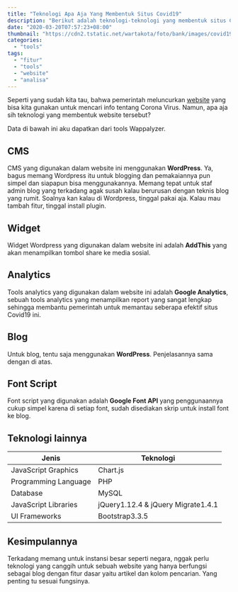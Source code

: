 ```yaml
---
title: "Teknologi Apa Aja Yang Membentuk Situs Covid19"
description: "Berikut adalah teknologi-teknologi yang membentuk situs Covid19"
date: "2020-03-20T07:57:23+08:00"
thumbnail: "https://cdn2.tstatic.net/wartakota/foto/bank/images/covid19goid.jpg"
categories:
  - "tools"
tags:
  - "fitur"
  - "tools"
  - "website"
  - "analisa"
---
```


Seperti yang sudah kita tau, bahwa pemerintah meluncurkan [website](https://www.covid19.go.id/) yang bisa kita gunakan untuk mencari info tentang Corona Virus. Namun, apa aja sih teknologi yang membentuk website tersebut?

Data di bawah ini aku dapatkan dari tools Wappalyzer.

## CMS

CMS yang digunakan dalam website ini menggunakan **WordPress**. Ya, bagus memang Wordpress itu untuk blogging dan pemakaiannya pun simpel dan siapapun bisa menggunakannya. Memang tepat untuk staf admin blog yang terkadang agak susah kalau berurusan dengan teknis blog yang rumit. Soalnya kan kalau di Wordpress, tinggal pakai aja. Kalau mau tambah fitur, tinggal install plugin.

## Widget

Widget Wordpress yang digunakan dalam website ini adalah **AddThis** yang akan menampilkan tombol share ke media sosial.

## Analytics

Tools analytics yang digunakan dalam website ini adalah **Google Analytics**, sebuah tools analytics yang menampilkan report yang sangat lengkap sehingga membantu pemerintah untuk memantau seberapa efektif situs Covid19 ini.

## Blog

Untuk blog, tentu saja menggunakan **WordPress**. Penjelasannya sama dengan di atas.

## Font Script

Font script yang digunakan adalah **Google Font API** yang penggunaannya cukup simpel karena di setiap font, sudah disediakan skrip untuk install font ke blog.

## Teknologi lainnya

| Jenis | Teknologi |
|---|---|
| JavaScript Graphics | Chart.js |
| Programming Language | PHP |
| Database | MySQL |
| JavaScript Libraries | jQuery1.12.4 & jQuery Migrate1.4.1 |
| UI Frameworks | Bootstrap3.3.5 |

## Kesimpulannya

Terkadang memang untuk instansi besar seperti negara, nggak perlu teknologi yang canggih untuk sebuah website yang hanya berfungsi sebagai blog dengan fitur dasar yaitu artikel dan kolom pencarian. Yang penting tu sesuai fungsinya.